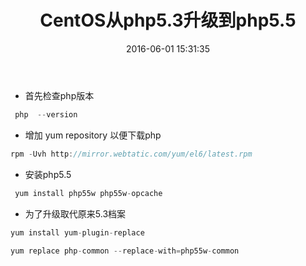 ﻿---
title: CentOS从php5.3升级到php5.5
date: 2016-06-01 15:31:35
tags: [CentOS,linux]
categories: linux
---

- 首先检查php版本

```cpp
 php  --version  
```

- 增加 yum repository 以便下载php

```cpp
rpm -Uvh http://mirror.webtatic.com/yum/el6/latest.rpm  
```

- 安装php5.5

```cpp
 yum install php55w php55w-opcache  
```

- 为了升级取代原来5.3档案

```cpp
yum install yum-plugin-replace  
  
yum replace php-common --replace-with=php55w-common  
```

<!-- more -->